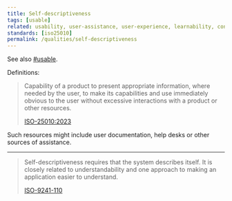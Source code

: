 ```yaml
---
title: Self-descriptiveness
tags: [usable]
related: usability, user-assistance, user-experience, learnability, conciseness
standards: [iso25010]
permalink: /qualities/self-descriptiveness
---
```



See also [#usable](/tag-usable). 


Definitions:

>Capability of a product to present appropriate information, where needed by the user, to make its capabilities and use immediately obvious to the user without excessive interactions with a product or other resources.
>
>[ISO-25010:2023](/references/#iso-25010-2023)

Such resources might include user documentation, help desks or other sources of assistance.

<hr class="with-no-margin"/>

> Self-descriptiveness requires that the system describes itself. It is closely related to understandability and one approach to making an application easier to understand.
>
>[ISO-9241-110](/references/#iso-9241-110)

